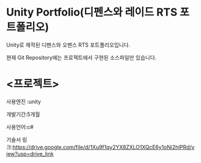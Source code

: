 # Unity Portfolio(디펜스와 레이드 RTS 포트폴리오)

Unity로 제작된 디펜스와 오펜스 RTS 포트폴리오입니다.

현재 Git Repository에는 프로젝트에서 구현된 소스파일만 있습니다.

# <프로젝트>

사용엔진 :unity

개발기간:5개월

사용언어:c#



기술서 링크:https://drive.google.com/file/d/1Xu9f1qy2YX8ZXLO1XQcE6y1oNi2hlPRd/view?usp=drive_link
